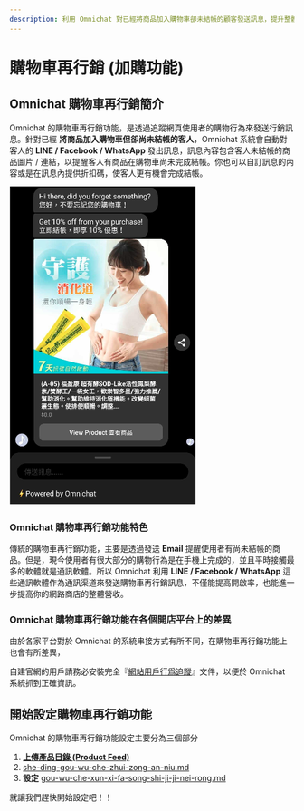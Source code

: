 ```yaml
---
description: 利用 Omnichat 對已經將商品加入購物車卻未結帳的顧客發送訊息，提升整體營收。
---
```


# 購物車再行銷 (加購功能)

## Omnichat 購物車再行銷簡介

Omnichat 的購物車再行銷功能，是透過追蹤網頁使用者的購物行為來發送行銷訊息。針對已經 **將商品加入購物車但卻尚未結帳的客人**，Omnichat 系統會自動對客人的 **LINE / Facebook / WhatsApp** 發出訊息，訊息內容包含客人未結帳的商品圖片 / 連結，以提醒客人有商品在購物車尚未完成結帳。你也可以自訂訊息的內容或是在訊息內提供折扣碼，使客人更有機會完成結帳。

![購物車再行銷訊息範例 (Facebook)](<../../.gitbook/assets/螢幕快照 2020-06-18 下午3.13.25.png>)

### Omnichat 購物車再行銷功能特色

傳統的購物車再行銷功能，主要是透過發送 **Email** 提醒使用者有尚未結帳的商品。但是，現今使用者有很大部分的購物行為是在手機上完成的，並且平時接觸最多的軟體就是通訊軟體。所以 Omnichat 利用 **LINE / Facebook / WhatsApp** 這些通訊軟體作為通訊渠道來發送購物車再行銷訊息，不僅能提高開啟率，也能進一步提高你的網路商店的整體營收。

### Omnichat 購物車再行銷功能在各個開店平台上的差異

由於各家平台對於 Omnichat 的系統串接方式有所不同，在購物車再行銷功能上也會有所差異，

自建官網的用戶請務必安裝完全『[網站用戶行爲追蹤](../../integration/tracking-pixel/)』文件，以便於 Omnichat 系統抓到正確資訊。

## 開始設定購物車再行銷功能

Omnichat 的購物車再行銷功能設定主要分為三個部分

1. [**上傳產品目錄 (Product Feed)**](../she-ding/shang-chuan-chan-pin-mu-lu-product-feed.md)
2. &#x20;[she-ding-gou-wu-che-zhui-zong-an-niu.md](she-ding-gou-wu-che-zhui-zong-an-niu.md "mention")
3. **設定** [gou-wu-che-xun-xi-fa-song-shi-ji-ji-nei-rong.md](gou-wu-che-xun-xi-fa-song-shi-ji-ji-nei-rong.md "mention")

就讓我們趕快開始設定吧！！

